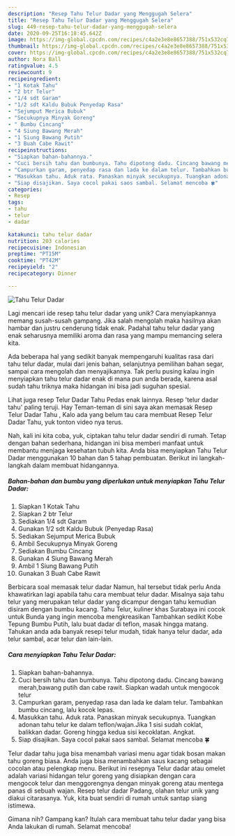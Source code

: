 ```yaml
---
description: "Resep Tahu Telur Dadar yang Menggugah Selera"
title: "Resep Tahu Telur Dadar yang Menggugah Selera"
slug: 449-resep-tahu-telur-dadar-yang-menggugah-selera
date: 2020-09-25T16:18:45.642Z
image: https://img-global.cpcdn.com/recipes/c4a2e3e8e8657388/751x532cq70/tahu-telur-dadar-foto-resep-utama.jpg
thumbnail: https://img-global.cpcdn.com/recipes/c4a2e3e8e8657388/751x532cq70/tahu-telur-dadar-foto-resep-utama.jpg
cover: https://img-global.cpcdn.com/recipes/c4a2e3e8e8657388/751x532cq70/tahu-telur-dadar-foto-resep-utama.jpg
author: Nora Ball
ratingvalue: 4.5
reviewcount: 9
recipeingredient:
- "1 Kotak Tahu"
- "2 btr Telur"
- "1/4 sdt Garam"
- "1/2 sdt Kaldu Bubuk Penyedap Rasa"
- "Sejumput Merica Bubuk"
- "Secukupnya Minyak Goreng"
- " Bumbu Cincang"
- "4 Siung Bawang Merah"
- "1 Siung Bawang Putih"
- "3 Buah Cabe Rawit"
recipeinstructions:
- "Siapkan bahan-bahannya."
- "Cuci bersih tahu dan bumbunya. Tahu dipotong dadu. Cincang bawang merah,bawang putih dan cabe rawit. Siapkan wadah untuk mengocok telur"
- "Campurkan garam, penyedap rasa dan lada ke dalam telur. Tambahkan bumbu cincang, lalu kocok lepas."
- "Masukkan tahu. Aduk rata. Panaskan minyak secukupnya. Tuangkan adonan tahu telur ke dalam teflon/wajan.Jika 1 sisi sudah coklat, balikkan dadar. Goreng hingga kedua sisi kecoklatan. Angkat."
- "Siap disajikan. Saya cocol pakai saos sambal. Selamat mencoba 🍀"
categories:
- Resep
tags:
- tahu
- telur
- dadar

katakunci: tahu telur dadar 
nutrition: 203 calories
recipecuisine: Indonesian
preptime: "PT15M"
cooktime: "PT42M"
recipeyield: "2"
recipecategory: Dinner

---
```



![Tahu Telur Dadar](https://img-global.cpcdn.com/recipes/c4a2e3e8e8657388/751x532cq70/tahu-telur-dadar-foto-resep-utama.jpg)

Lagi mencari ide resep tahu telur dadar yang unik? Cara menyiapkannya memang susah-susah gampang. Jika salah mengolah maka hasilnya akan hambar dan justru cenderung tidak enak. Padahal tahu telur dadar yang enak seharusnya memiliki aroma dan rasa yang mampu memancing selera kita.

Ada beberapa hal yang sedikit banyak mempengaruhi kualitas rasa dari tahu telur dadar, mulai dari jenis bahan, selanjutnya pemilihan bahan segar, sampai cara mengolah dan menyajikannya. Tak perlu pusing kalau ingin menyiapkan tahu telur dadar enak di mana pun anda berada, karena asal sudah tahu triknya maka hidangan ini bisa jadi suguhan spesial.

Lihat juga resep Telur Dadar Tahu Pedas enak lainnya. Resep &#39;telur dadar tahu&#39; paling teruji. Hay Teman-teman di sini saya akan memasak Resep Telur Dadar Tahu , Kalo ada yang belum tau cara membuat Resep Telur Dadar Tahu, yuk tonton video nya terus.


Nah, kali ini kita coba, yuk, ciptakan tahu telur dadar sendiri di rumah. Tetap dengan bahan sederhana, hidangan ini bisa memberi manfaat untuk membantu menjaga kesehatan tubuh kita. Anda bisa menyiapkan Tahu Telur Dadar menggunakan 10 bahan dan 5 tahap pembuatan. Berikut ini langkah-langkah dalam membuat hidangannya.

<!--inarticleads1-->

##### Bahan-bahan dan bumbu yang diperlukan untuk menyiapkan Tahu Telur Dadar:

1. Siapkan 1 Kotak Tahu
1. Siapkan 2 btr Telur
1. Sediakan 1/4 sdt Garam
1. Gunakan 1/2 sdt Kaldu Bubuk (Penyedap Rasa)
1. Sediakan Sejumput Merica Bubuk
1. Ambil Secukupnya Minyak Goreng
1. Sediakan  Bumbu Cincang
1. Gunakan 4 Siung Bawang Merah
1. Ambil 1 Siung Bawang Putih
1. Gunakan 3 Buah Cabe Rawit


Berbicara soal memasak telur dadar Namun, hal tersebut tidak perlu Anda khawatirkan lagi apabila tahu cara membuat telur dadar. Misalnya saja tahu telur yang merupakan telur dadar yang dicampur dengan tahu kemudian disiram dengan bumbu kacang. Tahu Telur, kuliner khas Surabaya ini cocok untuk Bunda yang ingin mencoba mengkreasikan Tambahkan sedikit Kobe Tepung Bumbu Putih, lalu buat dadar di teflon, masak hingga matang. Tahukan anda ada banyak resepi telur mudah, tidak hanya telur dadar, ada telur sambal, acar telur dan lain-lain. 

<!--inarticleads2-->

##### Cara menyiapkan Tahu Telur Dadar:

1. Siapkan bahan-bahannya.
1. Cuci bersih tahu dan bumbunya. Tahu dipotong dadu. Cincang bawang merah,bawang putih dan cabe rawit. Siapkan wadah untuk mengocok telur
1. Campurkan garam, penyedap rasa dan lada ke dalam telur. Tambahkan bumbu cincang, lalu kocok lepas.
1. Masukkan tahu. Aduk rata. Panaskan minyak secukupnya. Tuangkan adonan tahu telur ke dalam teflon/wajan.Jika 1 sisi sudah coklat, balikkan dadar. Goreng hingga kedua sisi kecoklatan. Angkat.
1. Siap disajikan. Saya cocol pakai saos sambal. Selamat mencoba 🍀


Telur dadar tahu juga bisa menambah variasi menu agar tidak bosan makan tahu goreng biasa. Anda juga bisa menambahkan saus kacang sebagai cocolan atau pelengkap menu. Berikut ini resepnya Telur dadar atau omelet adalah variasi hidangan telur goreng yang disiapkan dengan cara mengocok telur dan menggorengnya dengan minyak goreng atau mentega panas di sebuah wajan. Resep telur dadar Padang, olahan telur unik yang diakui citarasanya. Yuk, kita buat sendiri di rumah untuk santap siang istimewa. 

Gimana nih? Gampang kan? Itulah cara membuat tahu telur dadar yang bisa Anda lakukan di rumah. Selamat mencoba!
